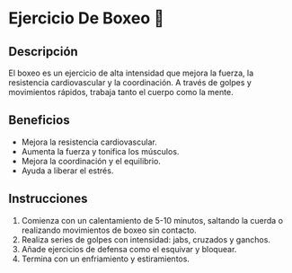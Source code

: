 # Ejercicio De Boxeo :punch:
## Descripción
El boxeo es un ejercicio de alta intensidad que mejora la fuerza, la resistencia cardiovascular y la coordinación. A través de golpes y movimientos rápidos, trabaja tanto el cuerpo como la mente.

## Beneficios
- Mejora la resistencia cardiovascular.
- Aumenta la fuerza y tonifica los músculos.
- Mejora la coordinación y el equilibrio.
- Ayuda a liberar el estrés.

## Instrucciones
1. Comienza con un calentamiento de 5-10 minutos, saltando la cuerda o realizando movimientos de boxeo sin contacto.
2. Realiza series de golpes con intensidad: jabs, cruzados y ganchos.
3. Añade ejercicios de defensa como el esquivar y bloquear.
4. Termina con un enfriamiento y estiramientos.
